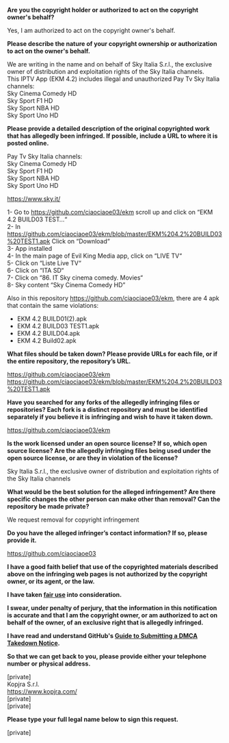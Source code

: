 **Are you the copyright holder or authorized to act on the copyright owner's behalf?**

Yes, I am authorized to act on the copyright owner's behalf.

**Please describe the nature of your copyright ownership or authorization to act on the owner's behalf.**

We are writing in the name and on behalf of Sky Italia S.r.l., the exclusive owner of distribution and exploitation rights of the Sky Italia channels.  
This IPTV App (EKM 4.2) includes illegal and unauthorized Pay Tv Sky Italia channels:  
Sky Cinema Comedy HD  
Sky Sport F1 HD  
Sky Sport NBA HD  
Sky Sport Uno HD

**Please provide a detailed description of the original copyrighted work that has allegedly been infringed. If possible, include a URL to where it is posted online.**

Pay Tv Sky Italia channels:  
Sky Cinema Comedy HD  
Sky Sport F1 HD  
Sky Sport NBA HD  
Sky Sport Uno HD

https://www.sky.it/

1- Go to https://github.com/ciaociaoe03/ekm scroll up and click on “EKM 4.2 BUILD03 TEST…“  
2- In https://github.com/ciaociaoe03/ekm/blob/master/EKM%204.2%20BUILD03%20TEST1.apk Click on “Download“  
3- App installed  
4- In the main page of Evil King Media app, click on “LIVE TV“  
5- Click on “Liste Live TV“  
6- Click on “ITA SD“  
7- Click on “86. IT Sky cinema comedy. Movies“  
8- Sky content “Sky Cinema Comedy HD”  

Also in this repository https://github.com/ciaociaoe03/ekm, there are 4 apk that contain the same violations:  
- EKM 4.2 BUILD01(2).apk  
- EKM 4.2 BUILD03 TEST1.apk  
- EKM 4.2 BUILD04.apk  
- EKM 4.2 Build02.apk

**What files should be taken down? Please provide URLs for each file, or if the entire repository, the repository’s URL.**

https://github.com/ciaociaoe03/ekm  
https://github.com/ciaociaoe03/ekm/blob/master/EKM%204.2%20BUILD03%20TEST1.apk

**Have you searched for any forks of the allegedly infringing files or repositories? Each fork is a distinct repository and must be identified separately if you believe it is infringing and wish to have it taken down.**

https://github.com/ciaociaoe03/ekm

**Is the work licensed under an open source license? If so, which open source license? Are the allegedly infringing files being used under the open source license, or are they in violation of the license?**

Sky Italia S.r.l., the exclusive owner of distribution and exploitation rights of the Sky Italia channels

**What would be the best solution for the alleged infringement? Are there specific changes the other person can make other than removal? Can the repository be made private?**

We request removal for copyright infringement

**Do you have the alleged infringer’s contact information? If so, please provide it.**

https://github.com/ciaociaoe03

**I have a good faith belief that use of the copyrighted materials described above on the infringing web pages is not authorized by the copyright owner, or its agent, or the law.**

**I have taken <a href="https://www.lumendatabase.org/topics/22">fair use</a> into consideration.**

**I swear, under penalty of perjury, that the information in this notification is accurate and that I am the copyright owner, or am authorized to act on behalf of the owner, of an exclusive right that is allegedly infringed.**

**I have read and understand GitHub's <a href="https://help.github.com/articles/guide-to-submitting-a-dmca-takedown-notice/">Guide to Submitting a DMCA Takedown Notice</a>.**

**So that we can get back to you, please provide either your telephone number or physical address.**

[private]  
Kopjra S.r.l.  
https://www.kopjra.com/  
[private]  
[private]

**Please type your full legal name below to sign this request.**

[private]
